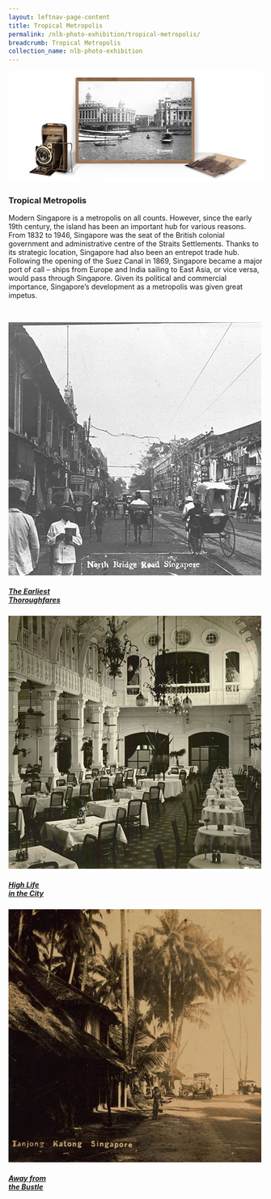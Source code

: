 ```yaml
---
layout: leftnav-page-content
title: Tropical Metropolis
permalink: /nlb-photo-exhibition/tropical-metropolis/
breadcrumb: Tropical Metropolis
collection_name: nlb-photo-exhibition
---
```

![NLB Photo Exhibition - Collyer Quay](/images/tropical-metropolis-banner-2.jpg)
### **Tropical Metropolis**

Modern Singapore is a metropolis on all counts. However, since the early 19th century, the island has been an important hub for various reasons. From 1832 to 1946, Singapore was the seat of the British colonial government and administrative centre of the Straits Settlements. Thanks to its strategic location, Singapore had also been an entrepot trade hub.  Following the opening of the Suez Canal in 1869, Singapore became a major port of call – ships from Europe and India sailing to East Asia, or vice versa, would pass through Singapore. Given its political and commercial importance, Singapore’s development as a metropolis was given great impetus.

<p>&nbsp;</p>

<div class="type-two box-hov-style">
	<div class="row is-multiline">
		<div class="col is-one-third-desktop is-one-third-tablet">
			<a href="/nlb-photo-exhibition/tropical-metropolis/the-earliest-thoroughfares/">
				<img src="/images/The-Earliest-Thoroughfares-Boxed.jpg" alt="Tropical Metropolis - The Earliest Thoroughfares" class="project-image">
			<div class="project-card">
				<div class="project-title margin--bottom--xs">
					<h5><b>The Earliest<br/>Thorough&shy;fares</b></h5>
				</div>
			</div>
			</a>
		</div>
		<div class="col is-one-third-desktop is-one-third-tablet">
			<a href="/nlb-photo-exhibition/tropical-metropolis/high-life-in-the-city/" class="project-link">
				<img src="/images/High-Life-in-the-City-Boxed.jpg" alt="Tropical Metropolis - High Life in the City" class="project-image">
			<div class="project-card">
				<div class="project-title margin--bottom--xs">
					<h5><b>High Life<br/>in the City</b></h5>
				</div>
			</div>
			</a>
		</div>
		<div class="col is-one-third-desktop is-one-third-tablet">
			<a href="/nlb-photo-exhibition/tropical-metropolis/away-from-the-bustle" class="project-link">
				<img src="/images/Away-from-the-Bustle-Boxed.jpg" alt="Brunei: A Country Profile" class="project-image">
			<div class="project-card">
				<div class="project-title margin--bottom--xs">
					<h5><b>Away from<br/>the Bustle</b></h5>
				</div>
			</div>
			</a>
		</div>
	</div>
</div>
